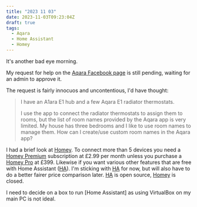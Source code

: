 ```yaml
---
title: "2023 11 03"
date: 2023-11-03T09:23:04Z
draft: true
tags:
  - Aqara
  - Home Assistant
  - Homey
---
```

It's another bad eye morning.

My request for help on the [Aqara Facebook page] is still pending, waiting for an admin to approve it.

The request is fairly innocuos and uncontentious, I'd have thought:

>I have an A1ara E1 hub and a few Aqara E1 radiator thermostats.
>
>I use the app to connect the radiator thermostats to assign them to rooms, but the list of room names provided by the Aqara app is very limited. My house has three bedrooms and I like to use room names to manage them. How can I create/use custom room names in the Aqara app?

I had a brief look at [Homey]. To connect more than 5 devices you need a [Homey Premium] subscription at £2.99 per month unless you purchase a [Homey Pro] at £399. Likewise if you want various other features that are free with Home Assistant ([HA]). I'm sticking with [HA] for now, but will also have to do a better fairer price comparison later. [HA] is open source, [Homey] is closed.

I need to decide on a box to run [Home Assistant] as using VirtualBox on my main PC is not ideal.

[Aqara Facebook page]: https://www.facebook.com/groups/267249817311678/
[HA]: https://www.home-assistant.io/
[Homey]: https://homey.app/en-gb/
[Homey Premium]: https://homey.app/en-gb/homey-premium/
[Homey Pro]: https://homey.app/en-gb/homey-pro/
